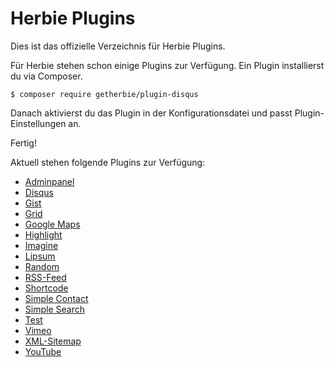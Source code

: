 Herbie Plugins
==============

Dies ist das offizielle Verzeichnis für Herbie Plugins.

Für Herbie stehen schon einige Plugins zur Verfügung. Ein Plugin installierst du via Composer.

    $ composer require getherbie/plugin-disqus
    
Danach aktivierst du das Plugin in der Konfigurationsdatei und passt Plugin-Einstellungen an.

Fertig!

Aktuell stehen folgende Plugins zur Verfügung:

* [Adminpanel](adminpanel)
* [Disqus](disqus)
* [Gist](gist)
* [Grid](grid)
* [Google Maps](googlemaps)
* [Highlight](highlight)
* [Imagine](imagine)
* [Lipsum](lipsum)
* [Random](random)
* [RSS-Feed](rssfeed)
* [Shortcode](shortcode)
* [Simple Contact](simplecontact)
* [Simple Search](simplesearch)
* [Test](test)
* [Vimeo](vimeo)
* [XML-Sitemap](xmlsitemap)
* [YouTube](youtube)

